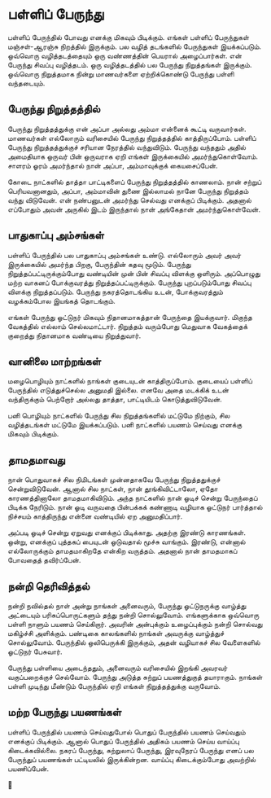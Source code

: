 # பள்ளிப் பேருந்து

பள்ளிப் பேருந்தில் போவது எனக்கு மிகவும் பிடிக்கும். எங்கள் பள்ளிப் பேருந்துகள் மஞ்சள்-ஆரஞ்சு நிறத்தில் இருக்கும். பல வழித் தடங்களில் பேருந்துகள் இயக்கப்படும். ஒவ்வொரு வழித்தடத்தையும் ஒரு வண்ணத்தின் பெயரால் அழைப்பார்கள். என் பேருந்து சிவப்பு வழித்தடம். ஒரு வழித்தடத்தில் பல பேருந்து நிறுத்தங்கள் இருக்கும். ஒவ்வொரு நிறுத்தமாக நின்று மாணவர்களை ஏற்றிக்கொண்டு பேருந்து பள்ளி வந்தடையும்.

## பேருந்து நிறுத்தத்தில்

பேருந்து நிறுத்தத்துக்கு என் அப்பா அல்லது அம்மா என்னைக் கூட்டி வருவார்கள். மாணவர்கள் எல்லோரும் வரிசையில் பேருந்து நிறுத்தத்தில் காத்திருப்போம். பள்ளிப் பேருந்து நிறுத்தத்துக்குச் சரியான நேரத்தில் வந்துவிடும். பேருந்து வந்ததும் அதில் அமைதியாக ஒருவர் பின் ஒருவராக ஏறி எங்கள் இருக்கையில் அமர்ந்துகொள்வோம். சாளரம் ஓரம் அமர்ந்தால் நான் அப்பா, அம்மாவுக்குக் கையசைப்பேன்.

கோடை நாட்களில் தாத்தா பாட்டிகளைப் பேருந்து நிறுத்தத்தில் காணலாம். நான் சற்றுப் பெரியவனானதும், அப்பா, அம்மாவின் துணை இல்லாமல் நானே பேருந்து நிறுத்தம் வந்து விடுவேன். என் நண்பனுடன் அமர்ந்து செல்வது எனக்குப் பிடிக்கும். அதனால் எப்போதும் அவன் அருகில் இடம் இருந்தால் நான் அங்கேதான் அமர்ந்துகொள்வேன்.

## பாதுகாப்பு அம்சங்கள்

பள்ளிப் பேருந்தில் பல பாதுகாப்பு அம்சங்கள் உண்டு. எல்லோரும் அவர் அவர் இருக்கையில் அமர்ந்த பிறகு, பேருந்தின் கதவு மூடும். பேருந்து நிறுத்தப்பட்டிருக்கும்போது வண்டியின் முன் பின் சிவப்பு விளக்கு ஒளிரும். அப்பொழுது மற்ற வாகனப் போக்குவரத்து நிறுத்தப்பட்டிருக்கும். பேருந்து புறப்படும்போது சிவப்பு விளக்கு நிறுத்தப்படும். பேருந்து நகரத்தொடங்கிய உடன், போக்குவரத்தும் வழக்கம்போல இயங்கத் தொடங்கும்.

எங்கள் பேருந்து ஓட்டுநர் மிகவும் நிதானமாகத்தான் பேருந்தை இயக்குவார். மிகுந்த வேகத்தில் எல்லாம் செல்லமாட்டார். நிறுத்தம் வரும்போது மெதுவாக வேகத்தைக் குறைத்து நிதானமாக வண்டியை நிறுத்துவார்.

## வானிலை மாற்றங்கள்

மழைபொழியும் நாட்களில் நாங்கள் குடையுடன் காத்திருப்போம். குடையைப் பள்ளிப் பேருந்தில் எடுத்துச்செல்ல அனுமதி இல்லை. எனவே அதை மடக்கிக் உடன் வந்திருக்கும் பெற்றோர் அல்லது தாத்தா, பாட்டியிடம் கொடுத்துவிடுவேன்.

பனி பொழியும் நாட்களில் பேருந்து சில நிறுத்தங்களில் மட்டுமே நிற்கும், சில வழித்தடங்கள் மட்டுமே இயக்கப்படும். பனி நாட்களில் பயணம் செய்வது எனக்கு மிகவும் பிடிக்கும்.

## தாமதமாவது

நான் பொதுவாகச் சில நிமிடங்கள் முன்னதாகவே பேருந்து நிறுத்ததுக்குச் சென்றுவிடுவேன். ஆனால் சில நாட்கள், நான் தூங்கிவிட்டாலோ, ஏதோ காரணத்தினாலோ தாமதமாகிவிடும். அந்த நாட்களில் நான் ஓடிச் சென்று பேருந்தைப் பிடிக்க நேரிடும். நான் ஓடி வருவதை பின்பக்கக் கண்ணாடி வழியாக ஓட்டுநர் பார்த்தால் நிச்சயம் காத்திருந்து என்னை வண்டியில் ஏற அனுமதிப்பார்.

அப்படி ஓடிச் சென்று ஏறுவது எனக்குப் பிடிக்காது. அதற்கு இரண்டு காரணங்கள். ஒன்று, எனக்குப் புத்தகப் பையுடன் ஓடுவதால் மூச்சு வாங்கும். இரண்டு, என்னால் எல்லோருக்கும் தாமதமாகிறதே என்கிற வருத்தம். அதனால் நான் தாமதமாகப் போவதைத் தவிர்ப்பேன்.

## நன்றி தெரிவித்தல்

நன்றி நவில்தல் நாள் அன்று நாங்கள் அனைவரும், பேருந்து ஓட்டுநருக்கு வாழ்த்து அட்டையும் பரிசுப்பொருட்களும் தந்து நன்றி சொல்லுவோம். எங்களுக்காக ஒவ்வொரு பள்ளி நாளும் பயணம் செய்கிறார். அவரின் அன்புக்கும் உழைப்புக்கும் நன்றி சொல்வது மகிழ்ச்சி அளிக்கும். பண்டிகை காலங்களில் நாங்கள் அவருக்கு வாழ்த்துச் சொல்லுவோம். பேருந்தில் ஒலிபெருக்கி இருக்கும், அதன் வழியாகச் சில வேளைகளில் ஓட்டுநர் பேசுவார்.

பேருந்து பள்ளியை அடைந்ததும், அனைவரும் வரிசையில் இறங்கி அவரவர் வகுப்பறைக்குச் செல்வோம். பேருந்து அடுத்த சுற்றுப் பயணத்துகுத் தயாராகும். நாங்கள் பள்ளி முடிந்து மீண்டும் பேருந்தில் ஏறி எங்கள் நிறுத்தத்துக்கு வருவோம்.

## மற்ற பேருந்து பயணங்கள்

பள்ளிப் பேருந்தில் பயணம் செய்வதுபோல் பொதுப் பேருந்தில் பயணம் செய்வதும் எனக்குப் பிடிக்கும். ஆனால் பொதுப் பேருந்தில் அதிகம் பயணம் செய்ய வாய்ப்பு கிடைக்கவில்லை. நகரப் பேருந்து, சுற்றுலாப் பேருந்து, இரவுநேரப் பேருந்து எனப் பல பேருந்துப் பயணங்கள் பட்டியலில் இருக்கின்றன. வாய்ப்பு கிடைக்கும்போது அவற்றில் பயணிப்பேன்.

🚌